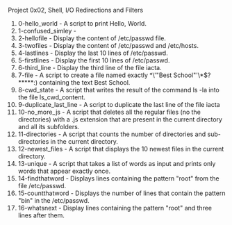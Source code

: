 Project 0x02, Shell, I/O Redirections and Filters
1. 0-hello_world - A script to print Hello, World.
2. 1-confused_simley - 
3. 2-hellofile - Display the content of /etc/passwd file.
4. 3-twofiles - Display the content of /etc/passwd and /etc/hosts.
5. 4-lastlines - Display the last 10 lines of /etc/passwd.
6. 5-firstlines - Display the first 10 lines of /etc/passwd.
7. 6-third_line - Display the third line of the file iacta.
8. 7-file - A script to create  a file named exactly \*\\'"Best School"\'\\*$\?\*\*\*\*\*:) containing the text Best School.
9. 8-cwd_state - A script that writes the result of the command ls -la into the file ls_cwd_content.
10. 9-duplicate_last_line - A script to duplicate the last line of the file iacta
11. 10-no_more_js - A script that deletes all the regular files (no the directories) with a .js extension that are present in the current directory and all its subfolders.
12. 11-directories - A script that counts the number of directories and sub-directories in the current directory.
13. 12-newest_files - A script that displays the 10 newest files in the current directory.
14. 13-unique - A script that takes a list of words as input and prints only words that appear exactly once.
15. 14-findthatword - Displays lines containing the pattern "root" from the file /etc/passwd.
16. 15-countthatword - Displays the number of lines that contain the pattern "bin" in the /etc/passwd.
17. 16-whatsnext - Display lines containing the pattern "root" and three lines after them.
